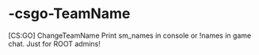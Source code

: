 # -csgo-TeamName
[CS:GO] ChangeTeamName
Print sm_names in console or !names in game chat.
Just for ROOT admins!
